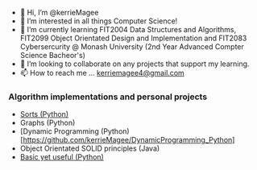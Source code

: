 - 👋 Hi, I’m @kerrieMagee
- 👀 I’m interested in all things Computer Science!
- 🌱 I’m currently learning FIT2004 Data Structures and Algorithms, FIT2099 Object Orientated Design and Implementation and FIT2083 Cybersercurity @ Monash University (2nd Year Advanced Compter Science Bacheor's)
- 💞️ I’m looking to collaborate on any projects that support my learning.
- 📫 How to reach me ... kerriemagee4@gmail.com

 ### Algorithm implementations and personal projects 
 
* [Sorts (Python)](https://github.com/kerrieMagee/sorts)
* Graphs (Python)
* [Dynamic Programming (Python)[https://github.com/kerrieMagee/DynamicProgramming_Python]
* Object Orientated SOLID principles (Java)
* [Basic yet useful (Python)](https://github.com/kerrieMagee/Basic)




